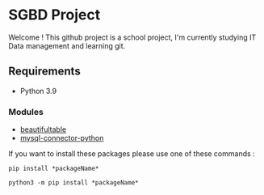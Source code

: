 # SGBD Project

Welcome !
This github project is a school project, I'm currently studying IT Data management and learning git. 

## Requirements

- Python 3.9 

### Modules

- [beautifultable](https://pypi.org/project/beautifultable/)
- [mysql-connector-python](https://dev.mysql.com/doc/connector-python/en/)

If you want to install these packages please use one of these commands :

`pip install *packageName*`

`python3 -m pip install *packageName*`
